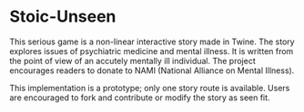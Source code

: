 Stoic-Unseen
============

This serious game is a non-linear interactive story made in Twine. The story explores issues of psychiatric medicine and mental illness. It is written from the point of view of an accutely mentally ill individual. The project encourages readers to donate to NAMI (National Alliance on Mental Illness).

This implementation is a prototype; only one story route is available. Users are encouraged to fork and contribute or modify the story as seen fit.
